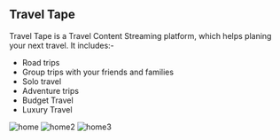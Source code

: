 ## Travel Tape

Travel Tape is a Travel Content Streaming platform, which helps planing your next travel.
It includes:-
- Road trips
- Group trips with your friends and families
- Solo travel 
- Adventure trips
- Budget Travel
- Luxury Travel


![home](https://user-images.githubusercontent.com/54243544/180498513-172b7192-9e13-44b5-b59c-f1d24ac80039.jpg)
![home2](https://user-images.githubusercontent.com/54243544/180498518-9ef50180-8448-414f-957f-6fb4cee38cf1.jpg)
![home3](https://user-images.githubusercontent.com/54243544/180498519-c5bba469-5d8e-44ab-af33-d0f02a879464.jpg)
